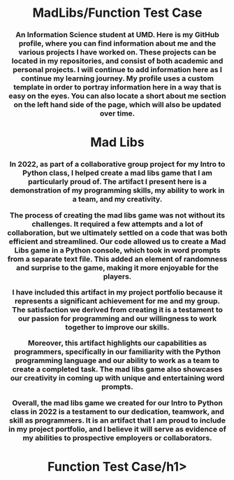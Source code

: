 <h1 align="center">MadLibs/Function Test Case</h1>
<h3 align="center">An Information Science student at UMD. Here is my GitHub profile, where you can find information about me and the various projects I have worked on. These projects can be located in my repositories, and consist of both academic and personal projects. I will continue to add information here as I continue my learning journey. My profile uses a custom template in order to portray information here in a way that is easy on the eyes. You can also locate a short about me section on the left hand side of the page, which will also be updated over time.</h3>


<h1 align="center">Mad Libs</h1>

<h3 align="center">In 2022, as part of a collaborative group project for my Intro to Python class, I helped create a mad libs game that I am particularly proud of. The artifact I present here is a demonstration of my programming skills, my ability to work in a team, and my creativity.

The process of creating the mad libs game was not without its challenges. It required a few attempts and a lot of collaboration, but we ultimately settled on a code that was both efficient and streamlined. Our code allowed us to create a Mad Libs game in a Python console, which took in word prompts from a separate text file. This added an element of randomness and surprise to the game, making it more enjoyable for the players.

I have included this artifact in my project portfolio because it represents a significant achievement for me and my group. The satisfaction we derived from creating it is a testament to our passion for programming and our willingness to work together to improve our skills.

Moreover, this artifact highlights our capabilities as programmers, specifically in our familiarity with the Python programming language and our ability to work as a team to create a completed task. The mad libs game also showcases our creativity in coming up with unique and entertaining word prompts.

Overall, the mad libs game we created for our Intro to Python class in 2022 is a testament to our dedication, teamwork, and skill as programmers. It is an artifact that I am proud to include in my project portfolio, and I believe it will serve as evidence of my abilities to prospective employers or collaborators.</h3>

<h1 align="center">Function Test Case/h1>
